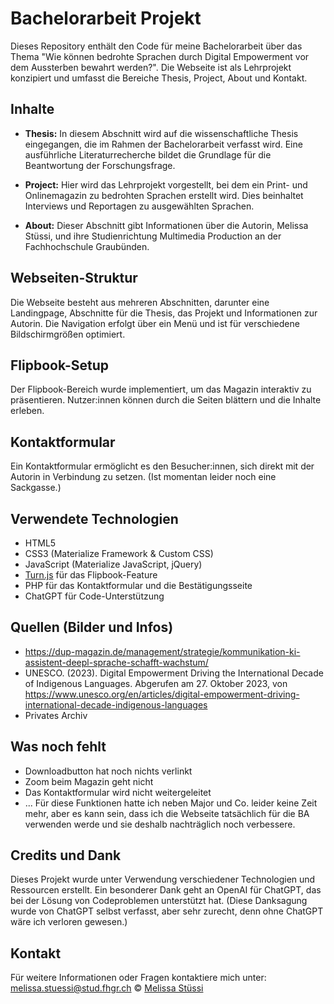 # Bachelorarbeit Projekt

Dieses Repository enthält den Code für meine Bachelorarbeit über das Thema "Wie können bedrohte Sprachen durch Digital Empowerment vor dem Aussterben bewahrt werden?". Die Webseite ist als Lehrprojekt konzipiert und umfasst die Bereiche Thesis, Project, About und Kontakt.

## Inhalte

- **Thesis:** In diesem Abschnitt wird auf die wissenschaftliche Thesis eingegangen, die im Rahmen der Bachelorarbeit verfasst wird. Eine ausführliche Literaturrecherche bildet die Grundlage für die Beantwortung der Forschungsfrage.

- **Project:** Hier wird das Lehrprojekt vorgestellt, bei dem ein Print- und Onlinemagazin zu bedrohten Sprachen erstellt wird. Dies beinhaltet Interviews und Reportagen zu ausgewählten Sprachen.

- **About:** Dieser Abschnitt gibt Informationen über die Autorin, Melissa Stüssi, und ihre Studienrichtung Multimedia Production an der Fachhochschule Graubünden.

## Webseiten-Struktur

Die Webseite besteht aus mehreren Abschnitten, darunter eine Landingpage, Abschnitte für die Thesis, das Projekt und Informationen zur Autorin. Die Navigation erfolgt über ein Menü und ist für verschiedene Bildschirmgrößen optimiert.

## Flipbook-Setup

Der Flipbook-Bereich wurde implementiert, um das Magazin interaktiv zu präsentieren. Nutzer:innen können durch die Seiten blättern und die Inhalte erleben.

## Kontaktformular

Ein Kontaktformular ermöglicht es den Besucher:innen, sich direkt mit der Autorin in Verbindung zu setzen. (Ist momentan leider noch eine Sackgasse.)

## Verwendete Technologien

- HTML5
- CSS3 (Materialize Framework & Custom CSS)
- JavaScript (Materialize JavaScript, jQuery)
- [Turn.js](https://github.com/blasten/turn.js/) für das Flipbook-Feature
- PHP für das Kontaktformular und die Bestätigungsseite
- ChatGPT für Code-Unterstützung

## Quellen (Bilder und Infos)
- https://dup-magazin.de/management/strategie/kommunikation-ki-assistent-deepl-sprache-schafft-wachstum/
- UNESCO. (2023). Digital Empowerment Driving the International Decade of Indigenous Languages. Abgerufen am 27. Oktober 2023, von https://www.unesco.org/en/articles/digital-empowerment-driving-international-decade-indigenous-languages
- Privates Archiv


## Was noch fehlt
- Downloadbutton hat noch nichts verlinkt
- Zoom beim Magazin geht nicht
- Das Kontaktformular wird nicht weitergeleitet
- ...
Für diese Funktionen hatte ich neben Major und Co. leider keine Zeit mehr, aber es kann sein, dass ich die Webseite tatsächlich für die BA verwenden werde und sie deshalb nachträglich noch verbessere.

## Credits und Dank

Dieses Projekt wurde unter Verwendung verschiedener Technologien und Ressourcen erstellt. Ein besonderer Dank geht an OpenAI für ChatGPT, das bei der Lösung von Codeproblemen unterstützt hat. (Diese Danksagung wurde von ChatGPT selbst verfasst, aber sehr zurecht, denn ohne ChatGPT wäre ich verloren gewesen.)

## Kontakt

Für weitere Informationen oder Fragen kontaktiere mich unter: melissa.stuessi@stud.fhgr.ch
© [Melissa Stüssi](https://github.com/melissastuessi)
